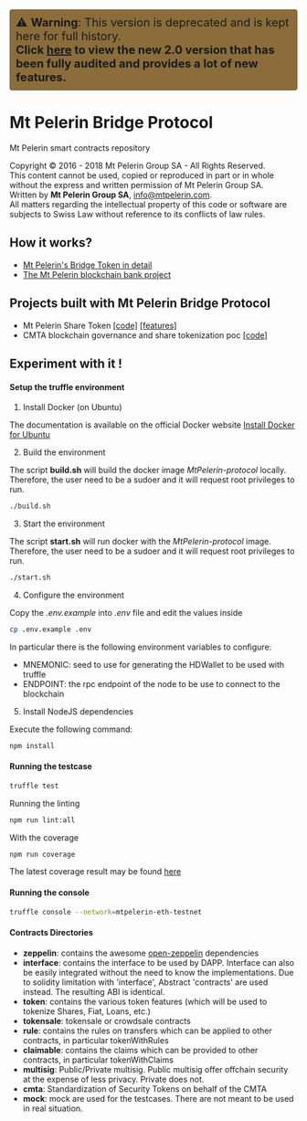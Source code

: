<style>
    .warning {
        background-color: #8a6d3b !important;
        padding: 10px;
        font-size: 20px;
        border-radius: 4px;
        border: 1px solid #7c6235;
    }
</style>
<div class="warning">⚠️ <b>Warning</b>: This version is deprecated and is kept here for full history.<br><b>Click <a href="https://github.com/MtPelerin/bridge-v2">here</a> to view the new 2.0 version that has been fully audited and provides a lot of new features.</b></div>

# Mt Pelerin Bridge Protocol
Mt Pelerin smart contracts repository

Copyright © 2016 - 2018 Mt Pelerin Group SA - All Rights Reserved.  
This content cannot be used, copied or reproduced in part or in whole
without the express and written permission of Mt Pelerin Group SA.  
Written by **Mt Pelerin Group SA**, <info@mtpelerin.com>.  
All matters regarding the intellectual property of this code or software are subjects to Swiss Law without reference to its conflicts of law rules.  

## How it works?

+ [Mt Pelerin's Bridge Token in detail](./Tokens.md)
+ [The Mt Pelerin blockchain bank project](./MtPelerin.md)

## Projects built with Mt Pelerin Bridge Protocol

+ Mt Pelerin Share Token [[code]](https://github.com/MtPelerin/MtPelerin-protocol/tree/master/contracts/mps) [[features]](https://github.com/MtPelerin/MtPelerin-share-MPS/tree/master/README.md)
+ CMTA blockchain governance and share tokenization poc [[code]](https://github.com/MtPelerin/MtPelerin-protocol/tree/master/contracts/cmta)


## Experiment with it !

#### Setup the truffle environment

1. Install Docker (on Ubuntu)

The documentation is available on the official Docker website
[Install Docker for Ubuntu](https://docs.docker.com/install/linux/docker-ce/ubuntu/#install-using-the-repository)

2. Build the environment

The script **build.sh** will build the docker image *MtPelerin-protocol* locally.
Therefore, the user need to be a sudoer and it will request root privileges to run.

```bash
./build.sh
```

3. Start the environment

The script **start.sh** will run docker with the *MtPelerin-protocol* image.
Therefore, the user need to be a sudoer and it will request root privileges to run.

```bash
./start.sh
```

4. Configure the environment

Copy the *.env.example* into *.env* file and edit the values inside

```bash
cp .env.example .env
```

In particular there is the following environment variables to configure:
- MNEMONIC: seed to use for generating the HDWallet to be used with truffle
- ENDPOINT: the rpc endpoint of the node to be use to connect to the blockchain

5. Install NodeJS dependencies

Execute the following command:
```bash
npm install
```

#### Running the testcase

```bash
truffle test
```

Running the linting
```bash
npm run lint:all
```

With the coverage
```bash
npm run coverage
```

The latest coverage result may be found [here](https://mtpelerin.github.io/MtPelerin-protocol/coverage/)

#### Running the console

```bash
truffle console --network=mtpelerin-eth-testnet
```

#### Contracts Directories
+ **zeppelin**: contains the awesome [open-zeppelin](https://github.com/OpenZeppelin/OpenZeppelin-solidity) dependencies
+ **interface**: contains the interface to be used by DAPP. Interface can also be easily integrated without the need to know the implementations. Due to solidity limitation with 'interface', Abstract 'contracts' are used instead. The resulting ABI is identical.
+ **token**: contains the various token features (which will be used to tokenize Shares, Fiat, Loans, etc.)
+ **tokensale**: tokensale or crowdsale contracts
+ **rule**: contains the rules on transfers which can be applied to other contracts, in particular tokenWithRules
+ **claimable**: contains the claims which can be provided to other contracts, in particular tokenWithClaims
+ **multisig**: Public/Private multisig. Public multisig offer offchain security at the expense of less privacy. Private does not.
+ **cmta**: Standardization of Security Tokens on behalf of the CMTA
+ **mock**: mock are used for the testcases. There are not meant to be used in real situation.
